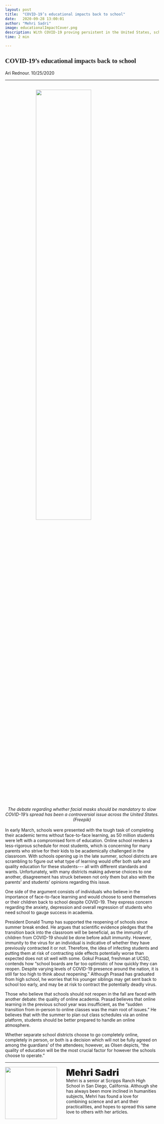 ```yaml
---
layout: post
title:  "COVID-19’s educational impacts back to school"
date:   2020-09-28 13:00:01
author: "Mehri Sadri"
image: educationalImpactCover.png
description: With COVID-19 proving persistent in the United States, school districts across the country are left with the tough decision on how to gauge their fall school semesters; whether they be fully online, fully in-school or a hybrid of both.
time: 2 min

---
```

<h2 style="font-family: Ergonomique Bold">COVID-19’s educational impacts back to school</h2>
Ari Rednour. 10/25/2020
<hr>

<br>
<img src="{{ site.baseurl }}/images/blogs/2020/september/educationalImpactOne.png" width="60%" style="display: block; margin: 0 auto"/>  
<center><i>The debate regarding whether facial masks should be mandatory to slow COVID-19’s spread has been a controversial issue across the United States. (Freepik)</i></center>
<br>
In early March, schools were presented with the tough task of completing their academic terms without face-to-face learning, as 50 million students were left with a compromised form of education. Online school renders a less-rigorous schedule for most students, which is concerning for many parents who strive for their kids to be academically challenged in the classroom. With schools opening up in the late summer, school districts are scrambling to figure out what type of learning would offer both safe and quality education for these students--- all with different standards and wants. Unfortunately, with many districts making adverse choices to one another, disagreement has struck between not only them but also with the parents’ and students’ opinions regarding this issue.

One side of the argument consists of individuals who believe in the importance of face-to-face learning and would choose to send themselves or their children back to school despite COVID-19. They express concern regarding the anxiety, depression and overall regression of students who need school to gauge success in academia.

President Donald Trump has supported the reopening of schools since summer break ended. He argues that scientific evidence pledges that the transition back into the classroom will be beneficial, as the immunity of children from COVID-19 should be done before adult immunity. However, immunity to the virus for an individual is indicative of whether they have previously contracted it or not. Therefore, the idea of infecting students and putting them at risk of contracting side effects potentially worse than expected does not sit well with some. Gokul Prasad, freshman at UCSD, contends how “school boards are far too optimistic of how quickly they can reopen. Despite varying levels of COVID-19 presence around the nation, it is still far too high to think about reopening.” Although Prasad has graduated from high school, he worries that his younger siblings may get sent back to school too early, and may be at risk to contract the potentially deadly virus.

Those who believe that schools should not reopen in the fall are faced with another debate: the quality of online academia. Prasad believes that online learning in the previous school year was insufficient, as the “sudden transition from in-person to online classes was the main root of issues.” He believes that with the summer to plan out class schedules via an online platform, students should be better prepared to handle an online atmosphere.

Whether separate school districts choose to go completely online, completely in person, or both is a decision which will not be fully agreed on among the guardians’ of the attendees; however, as Olsen depicts, “the quality of education will be the most crucial factor for however the schools choose to operate.”




<hr>
<img src="{{ site.baseurl }}/images/writingTeam/Mehri_Sadri.JPG" width="170" style="float: left; margin-right: 30px; margin-bottom: 20px;"/>
<div style="margin-bottom: 5%;">
<span style="font-size: 30px; font-weight: 900;">Mehri Sadri
</span>
<br>Mehri is a senior at Scripps Ranch High School in San Diego, California. Although she has always been more inclined in humanities subjects, Mehri has found a love for combining science and art and their practicalities, and hopes to spread this same love to others with her articles.

</div>
